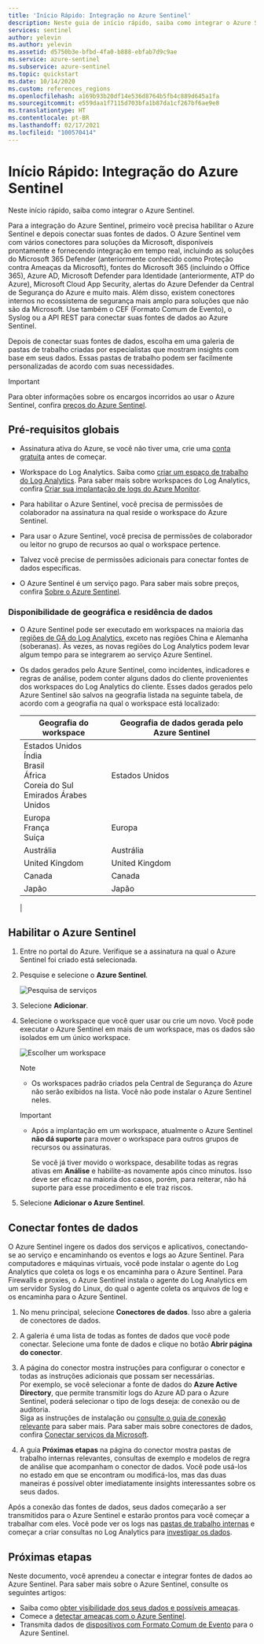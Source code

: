 ```yaml
---
title: 'Início Rápido: Integração no Azure Sentinel'
description: Neste guia de início rápido, saiba como integrar o Azure Sentinel habilitando-o primeiro e conectando fontes de dados.
services: sentinel
author: yelevin
ms.author: yelevin
ms.assetid: d5750b3e-bfbd-4fa0-b888-ebfab7d9c9ae
ms.service: azure-sentinel
ms.subservice: azure-sentinel
ms.topic: quickstart
ms.date: 10/14/2020
ms.custom: references_regions
ms.openlocfilehash: a169b93b20df14e536d8764b5fb4c889d645a1fa
ms.sourcegitcommit: e559daa1f7115d703bfa1b87da1cf267bf6ae9e8
ms.translationtype: HT
ms.contentlocale: pt-BR
ms.lasthandoff: 02/17/2021
ms.locfileid: "100570414"
---
```

# <a name="quickstart-on-board-azure-sentinel"></a>Início Rápido: Integração do Azure Sentinel

Neste início rápido, saiba como integrar o Azure Sentinel. 

Para a integração do Azure Sentinel, primeiro você precisa habilitar o Azure Sentinel e depois conectar suas fontes de dados. O Azure Sentinel vem com vários conectores para soluções da Microsoft, disponíveis prontamente e fornecendo integração em tempo real, incluindo as soluções do Microsoft 365 Defender (anteriormente conhecido como Proteção contra Ameaças da Microsoft), fontes do Microsoft 365 (incluindo o Office 365), Azure AD, Microsoft Defender para Identidade (anteriormente, ATP do Azure), Microsoft Cloud App Security, alertas do Azure Defender da Central de Segurança do Azure e muito mais. Além disso, existem conectores internos no ecossistema de segurança mais amplo para soluções que não são da Microsoft. Use também o CEF (Formato Comum de Evento), o Syslog ou a API REST para conectar suas fontes de dados ao Azure Sentinel. 

Depois de conectar suas fontes de dados, escolha em uma galeria de pastas de trabalho criadas por especialistas que mostram insights com base em seus dados. Essas pastas de trabalho podem ser facilmente personalizadas de acordo com suas necessidades.

>[!IMPORTANT] 
> Para obter informações sobre os encargos incorridos ao usar o Azure Sentinel, confira [preços do Azure Sentinel](https://azure.microsoft.com/pricing/details/azure-sentinel/).

## <a name="global-prerequisites"></a>Pré-requisitos globais

- Assinatura ativa do Azure, se você não tiver uma, crie uma [conta gratuita](https://azure.microsoft.com/free/?WT.mc_id=A261C142F) antes de começar.

- Workspace do Log Analytics. Saiba como [criar um espaço de trabalho do Log Analytics](../azure-monitor/logs/quick-create-workspace.md). Para saber mais sobre workspaces do Log Analytics, confira [Criar sua implantação de logs do Azure Monitor](../azure-monitor/logs/design-logs-deployment.md).

- Para habilitar o Azure Sentinel, você precisa de permissões de colaborador na assinatura na qual reside o workspace do Azure Sentinel. 
- Para usar o Azure Sentinel, você precisa de permissões de colaborador ou leitor no grupo de recursos ao qual o workspace pertence.
- Talvez você precise de permissões adicionais para conectar fontes de dados específicas.
- O Azure Sentinel é um serviço pago. Para saber mais sobre preços, confira [Sobre o Azure Sentinel](https://go.microsoft.com/fwlink/?linkid=2104058).

### <a name="geographical-availability-and-data-residency"></a>Disponibilidade de geográfica e residência de dados

- O Azure Sentinel pode ser executado em workspaces na maioria das [regiões de GA do Log Analytics](https://azure.microsoft.com/global-infrastructure/services/?products=monitor), exceto nas regiões China e Alemanha (soberanas). Às vezes, as novas regiões do Log Analytics podem levar algum tempo para se integrarem ao serviço Azure Sentinel. 

- Os dados gerados pelo Azure Sentinel, como incidentes, indicadores e regras de análise, podem conter alguns dados do cliente provenientes dos workspaces do Log Analytics do cliente. Esses dados gerados pelo Azure Sentinel são salvos na geografia listada na seguinte tabela, de acordo com a geografia na qual o workspace está localizado:

    | Geografia do workspace | Geografia de dados gerada pelo Azure Sentinel |
    | --- | --- |
    | Estados Unidos<br>Índia<br>Brasil<br>África<br>Coreia do Sul<br>Emirados Árabes Unidos | Estados Unidos |
    | Europa<br>França<br>Suíça | Europa |
    | Austrália | Austrália |
    | United Kingdom | United Kingdom |
    | Canada | Canada |
    | Japão | Japão |
    |

## <a name="enable-azure-sentinel"></a>Habilitar o Azure Sentinel <a name="enable"></a>

1. Entre no portal do Azure. Verifique se a assinatura na qual o Azure Sentinel foi criado está selecionada.

1. Pesquise e selecione o **Azure Sentinel**.

   ![Pesquisa de serviços](./media/quickstart-onboard/search-product.png)

1. Selecione **Adicionar**.

1. Selecione o workspace que você quer usar ou crie um novo. Você pode executar o Azure Sentinel em mais de um workspace, mas os dados são isolados em um único workspace.

   ![Escolher um workspace](./media/quickstart-onboard/choose-workspace.png)

   >[!NOTE] 
   > - Os workspaces padrão criados pela Central de Segurança do Azure não serão exibidos na lista. Você não pode instalar o Azure Sentinel neles.
   >

   >[!IMPORTANT]
   >
   > - Após a implantação em um workspace, atualmente o Azure Sentinel **não dá suporte** para mover o workspace para outros grupos de recursos ou assinaturas. 
   >
   >   Se você já tiver movido o workspace, desabilite todas as regras ativas em **Análise** e habilite-as novamente após cinco minutos. Isso deve ser eficaz na maioria dos casos, porém, para reiterar, não há suporte para esse procedimento e ele traz riscos.

1. Selecione **Adicionar o Azure Sentinel**.

## <a name="connect-data-sources"></a>Conectar fontes de dados

O Azure Sentinel ingere os dados dos serviços e aplicativos, conectando-se ao serviço e encaminhando os eventos e logs ao Azure Sentinel. Para computadores e máquinas virtuais, você pode instalar o agente do Log Analytics que coleta os logs e os encaminha para o Azure Sentinel. Para Firewalls e proxies, o Azure Sentinel instala o agente do Log Analytics em um servidor Syslog do Linux, do qual o agente coleta os arquivos de log e os encaminha para o Azure Sentinel. 
 
1. No menu principal, selecione **Conectores de dados**. Isso abre a galeria de conectores de dados.

1. A galeria é uma lista de todas as fontes de dados que você pode conectar. Selecione uma fonte de dados e clique no botão **Abrir página do conector**.

1. A página do conector mostra instruções para configurar o conector e todas as instruções adicionais que possam ser necessárias.<br>
Por exemplo, se você selecionar a fonte de dados do **Azure Active Directory**, que permite transmitir logs do Azure AD para o Azure Sentinel, poderá selecionar o tipo de logs deseja: de conexão ou de auditoria. <br> Siga as instruções de instalação ou [consulte o guia de conexão relevante](connect-data-sources.md) para saber mais. Para saber mais sobre conectores de dados, confira [Conectar serviços da Microsoft](connect-data-sources.md).

1. A guia **Próximas etapas** na página do conector mostra pastas de trabalho internas relevantes, consultas de exemplo e modelos de regra de análise que acompanham o conector de dados. Você pode usá-los no estado em que se encontram ou modificá-los, mas das duas maneiras é possível obter imediatamente insights interessantes sobre os seus dados. <br>

Após a conexão das fontes de dados, seus dados começarão a ser transmitidos para o Azure Sentinel e estarão prontos para você começar a trabalhar com eles. Você pode ver os logs nas [pastas de trabalho internas](quickstart-get-visibility.md) e começar a criar consultas no Log Analytics para [investigar os dados](tutorial-investigate-cases.md).

## <a name="next-steps"></a>Próximas etapas
Neste documento, você aprendeu a conectar e integrar fontes de dados ao Azure Sentinel. Para saber mais sobre o Azure Sentinel, consulte os seguintes artigos:
- Saiba como [obter visibilidade dos seus dados e possíveis ameaças](quickstart-get-visibility.md).
- Comece a [detectar ameaças com o Azure Sentinel](tutorial-detect-threats-built-in.md).
- Transmita dados de [dispositivos com Formato Comum de Evento](connect-common-event-format.md) para o Azure Sentinel.
